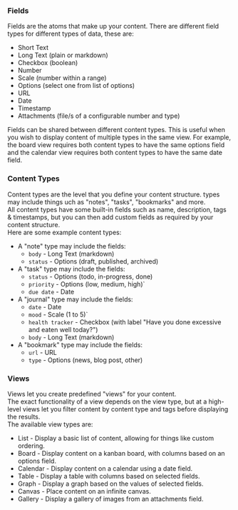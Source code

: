 
### Fields
Fields are the atoms that make up your content. There are different field types for different types of data, these are:
- Short Text
- Long Text (plain or markdown)
- Checkbox (boolean)
- Number
- Scale (number within a range)
- Options (select one from list of options)
- URL
- Date
- Timestamp
- Attachments (file/s of a configurable number and type)

Fields can be shared between different content types. This is useful when you wish to display content of multiple types
in the same view. For example, the board view requires both content types to have the same options field and the
calendar view requires both content types to have the same date field.

### Content Types
Content types are the level that you define your content structure.
types may include things uch as "notes", "tasks", "bookmarks" and more.  
All content types have some built-in fields such as name, description, tags & timestamps, but you can then add custom fields
as required by your content structure.  
Here are some example content types:
- A "note" type may include the fields:
    - `body` - Long Text (markdown)
    - `status` - Options (draft, published, archived)
- A "task" type may include the fields:
    - `status` - Options (todo, in-progress, done)
    - `priority` - Options (low, medium, high)`
    - `due date` - Date
- A "journal" type may include the fields:
    - `date` - Date
    - `mood` - Scale (1 to 5)`
    - `health tracker` - Checkbox (with label "Have you done excessive and eaten well today?")
    - `body` - Long Text (markdown)
- A "bookmark" type may include the fields:
    - `url` - URL
    - `type` - Options (news, blog post, other)

### Views
Views let you create predefined "views" for your content.   
The exact functionality of a view depends on the view type, but at a high-level views let you filter content by content type and tags before displaying the results.  
The available view types are:
- List - Display a basic list of content, allowing for things like custom ordering.
- Board - Display content on a kanban board, with columns based on an options field.
- Calendar - Display content on a calendar using a date field.
- Table - Display a table with columns based on selected fields.
- Graph - Display a graph based on the values of selected fields.
- Canvas - Place content on an infinite canvas.
- Gallery - Display a gallery of images from an attachments field.